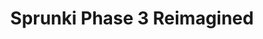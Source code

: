 ---
slug: sprunki-phase-3-reimagined-2486
title: Sprunki Phase 3 Reimagined
description: "Sprunki Phase 3 Reimagined is an exciting online game. Play for free directly in your browser!"
icon: /images/popular_mods/Sprunki Phase 3 Reimagined.png
url: https://wowtbc.net/sprunkin/phase3-reimage/index.html
previewImage: /images/popular_mods/Sprunki Phase 3 Reimagined.png
type: popular mods

# SEO配置
seo:
  title: "Sprunki Phase 3 Reimagined - Play Free Online Game | Fun Browser Games"
  description: "Sprunki Phase 3 Reimagined - Play this fun online game for free in your browser. No download required!"
  ogImage: "/images/popular_mods/Sprunki Phase 3 Reimagined.png"
  keywords: "sprunki-phase-3-reimagined-2486, online game, browser game, free game, popular mods game, play online"

videoUrls:
  - https://www.youtube.com/embed/example1
  - https://www.youtube.com/embed/example2

whyPlay:
  title: "Why Play Sprunki Phase 3 Reimagined?"
  items:
    - "Immersive Gameplay: Sprunki Phase 3 Reimagined offers an engaging and immersive gaming experience that will keep you entertained for hours"
    - "Challenging Levels: Test your skills with increasingly difficult challenges and obstacles"
    - "Beautiful Graphics: Enjoy stunning visuals and smooth animations that bring the game world to life"
    - "Regular Updates: New content and features are added regularly to keep the game fresh and exciting"
    - "Free to Play: Experience all the fun without spending a penny"
    - "Community Features: Connect with other players, share strategies, and compete for high scores"
    - "Cross-Platform: Play on any device with a web browser, no downloads required"

features:
  title: "Key Features of Sprunki Phase 3 Reimagined"
  image: "/images/popular_mods/Sprunki Phase 3 Reimagined.png"
  items:
    - "Intuitive Controls: Easy to learn controls make Sprunki Phase 3 Reimagined accessible for players of all skill levels"
    - "Multiple Game Modes: Enjoy various gameplay options that provide different challenges and experiences"
    - "Character Customization: Personalize your gaming experience with unique characters and items"
    - "Achievement System: Complete special tasks to earn rewards and recognition"
    - "Leaderboards: Compete with players worldwide and see who can achieve the highest scores"

characteristics:
  title: "Game Characteristics"
  image: "/images/popular_mods/Sprunki Phase 3 Reimagined.png"
  items:
    - "Genre: Popular mods game with elements of strategy and skill"
    - "Difficulty: Suitable for both casual gamers and those seeking a challenge"
    - "Play Time: Quick sessions or extended gameplay, depending on your preference"
    - "Art Style: Vibrant and engaging visuals that enhance the gaming experience"
    - "Sound Design: Immersive audio that complements the gameplay perfectly"

info: "Sprunki Phase 3 Reimagined is an exciting online game that offers players a unique and engaging gaming experience. With its intuitive controls, stunning visuals, and challenging gameplay, Sprunki Phase 3 Reimagined provides hours of entertainment for players of all ages and skill levels. Whether you're looking for a quick gaming session during a break or an extended play session, Sprunki Phase 3 Reimagined delivers an immersive experience that will keep you coming back for more. The game features multiple levels of increasing difficulty, ensuring that players are constantly challenged as they progress. With regular updates adding new content and features, Sprunki Phase 3 Reimagined remains fresh and exciting, providing endless entertainment options for its growing community of players."

howToPlayIntro: "Welcome to Sprunki Phase 3 Reimagined! This guide will walk you through the basics and help you master the game. Whether you're a beginner or looking to improve your skills, these tips and instructions will enhance your gaming experience."

howToPlaySteps:
  - title: "Getting Started"
    description: "Begin your Sprunki Phase 3 Reimagined adventure by familiarizing yourself with the controls. Use your keyboard or mouse to navigate through the game interface. The tutorial will guide you through the basic mechanics and help you understand the objectives."
  - title: "Understanding the Objectives"
    description: "In Sprunki Phase 3 Reimagined, your main goal is to progress through levels by completing specific objectives. Each level presents unique challenges that require different strategies and approaches."
  - title: "Mastering the Controls"
    description: "Practice using the controls to improve your precision and reaction time. Sprunki Phase 3 Reimagined requires quick reflexes and strategic thinking to overcome obstacles and defeat opponents."
  - title: "Utilizing Power-ups"
    description: "Collect power-ups throughout the game to enhance your abilities and overcome difficult challenges. Each power-up offers unique advantages that can be crucial for success."
  - title: "Developing Strategies"
    description: "As you progress in Sprunki Phase 3 Reimagined, develop effective strategies for different scenarios. Analyze patterns, anticipate challenges, and adapt your approach to maximize your performance."

faq:
  title: "Frequently Asked Questions about Sprunki Phase 3 Reimagined"
  items:
    - question: "Is Sprunki Phase 3 Reimagined free to play?"
      answer: "Yes, Sprunki Phase 3 Reimagined is completely free to play directly in your web browser. No downloads or purchases are required to enjoy the full game experience."
    - question: "Can I play Sprunki Phase 3 Reimagined on mobile devices?"
      answer: "Yes, Sprunki Phase 3 Reimagined is optimized for both desktop and mobile play. You can enjoy the game on any device with a web browser and internet connection."
    - question: "Are there any in-game purchases?"
      answer: "While Sprunki Phase 3 Reimagined is free to play, there may be optional in-game purchases available for cosmetic items or additional features that don't affect core gameplay."
    - question: "How often is Sprunki Phase 3 Reimagined updated?"
      answer: "The developers regularly update Sprunki Phase 3 Reimagined with new content, features, and improvements based on player feedback and game performance."
    - question: "Can I play Sprunki Phase 3 Reimagined offline?"
      answer: "Currently, Sprunki Phase 3 Reimagined requires an internet connection to play as it's a browser-based online game."
    - question: "Is Sprunki Phase 3 Reimagined suitable for children?"
      answer: "Yes, Sprunki Phase 3 Reimagined is designed to be family-friendly and suitable for players of all ages."
    - question: "How do I report bugs or issues?"
      answer: "If you encounter any problems while playing Sprunki Phase 3 Reimagined, you can report them through the game's support page or contact the developers directly through their website."
    - question: "Still Have Questions?"
      answer: "If you have additional questions about Sprunki Phase 3 Reimagined that aren't covered in this FAQ, please visit our support center or contact our customer service team for assistance."
---